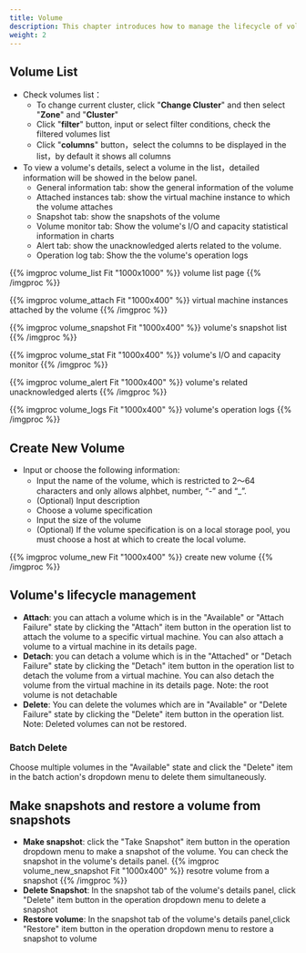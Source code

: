 ```yaml
---
title: Volume
description: This chapter introduces how to manage the lifecycle of volumes
weight: 2
---
```


## Volume List

* Check volumes list：
  * To change current cluster, click "**Change Cluster**" and then select "**Zone**" and "**Cluster**"
  * Click "**filter**" button, input or select filter conditions, check the filtered volumes list
  * Click "**columns**" button，select the columns to be displayed in the list，by default it shows all columns
* To view a volume's details, select a volume in the list，detailed information will be showed in the below panel.
  * General information tab: show the general information of the volume
  * Attached instances tab: show the virtual machine instance to which the volume attaches
  * Snapshot tab: show the snapshots of the volume
  * Volume monitor tab: Show the volume's I/O and capacity statistical information in charts
  * Alert tab: show the unacknowledged alerts related to the volume.
  * Operation log tab: Show the the volume's operation logs
  
{{% imgproc volume_list Fit "1000x1000" %}}
volume list page
{{% /imgproc %}}

{{% imgproc volume_attach Fit "1000x400" %}}
virtual machine instances attached by the volume
{{% /imgproc %}}

{{% imgproc volume_snapshot Fit "1000x400" %}}
volume's snapshot list 
{{% /imgproc %}}

{{% imgproc volume_stat Fit "1000x400" %}}
volume's I/O and capacity monitor
{{% /imgproc %}}

{{% imgproc volume_alert Fit "1000x400" %}}
volume's related unacknowledged alerts
{{% /imgproc %}}

{{% imgproc volume_logs Fit "1000x400" %}}
volume's operation logs
{{% /imgproc %}}

## Create New Volume
* Input or choose the following information:
  * Input the name of the volume, which is restricted to 2～64 characters and only allows alphbet, number, “-” and “_”.
  * (Optional) Input description
  * Choose a volume specification
  * Input the size of the volume
  * (Optional) If the volume specification is on a local storage pool, you must choose a host at which to create the local volume.
  
{{% imgproc volume_new Fit "1000x400" %}}
create new volume
{{% /imgproc %}}

## Volume's lifecycle management 
* **Attach**: you can attach a volume which is in the "Available" or "Attach Failure" state by clicking the "Attach" item button in the operation list to attach the volume to a specific virtual machine. You can also attach a volume to a virtual machine in its details page. 
* **Detach**: you can detach a volume which is in the "Attached" or "Detach Failure" state by clicking the "Detach" item button in the operation list to detach the volume from a virtual machine. You can also detach the volume from the virtual machine in its details page. Note: the root volume is not detachable
* **Delete**: You can delete the volumes which are in "Available" or "Delete Failure" state by clicking the "Delete" item button in the operation list. Note: Deleted volumes can not be restored.
  
### Batch Delete

Choose multiple volumes in the "Available" state and click the "Delete" item in the batch action's dropdown menu to delete them simultaneously.

## Make snapshots and restore a volume from snapshots 
* **Make snapshot**: click the "Take Snapshot" item button in the operation dropdown menu to make a snapshot of the volume. You can check the snapshot in the volume's details panel.
{{% imgproc volume_new_snapshot Fit "1000x400" %}}
resotre volume from a snapshot
{{% /imgproc %}}
* **Delete Snapshot**: In the snapshot tab of the volume's details panel, click "Delete" item button in the operation dropdown menu to delete a snapshot
* **Restore volume**: In the snapshot tab of the volume's details panel,click "Restore" item button in the operation dropdown menu to restore a snapshot to volume

